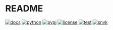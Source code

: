 # README

[![docs](https://img.shields.io/badge/docs-GitHub%20Pages-blue)](https://wingechr.github.io/PROJECT_TEMPLATE/)
[![python](https://img.shields.io/pypi/pyversions/wingechr-PYTHON-PACKAGE?logo=python&logoColor=white)](https://pypi.org/project/wingechr-PYTHON-PACKAGE)
[![pypi](https://img.shields.io/pypi/v/wingechr-PYTHON-PACKAGE.svg)](https://pypi.org/project/wingechr-PYTHON-PACKAGE)
[![license](https://img.shields.io/github/license/wingechr/PROJECT_TEMPLATE)](https://github.com/wingechr/PROJECT_TEMPLATE/blob/main/LICENSE)
[![test](https://github.com/wingechr/PROJECT_TEMPLATE/actions/workflows/test.yml/badge.svg)](https://github.com/wingechr/PROJECT_TEMPLATE/actions/workflows/test.yml)
[![snyk](https://snyk.io/test/github/wingechr/PROJECT_TEMPLATE/badge.svg)](https://snyk.io/test/github/wingechr/PROJECT_TEMPLATE)
